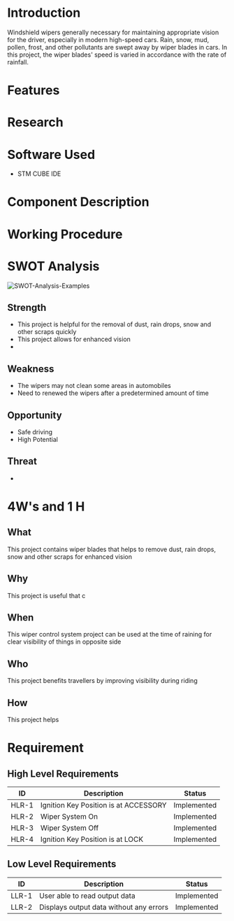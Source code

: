 # Introduction
Windshield wipers generally necessary for maintaining appropriate vision for the driver, especially in modern high-speed cars. Rain, snow, mud, pollen, frost, and other pollutants are swept away by wiper blades in cars. In this project, the wiper blades' speed is varied in accordance with the rate of rainfall.
# Features
# Research
# Software Used
* STM CUBE IDE
# Component Description

# Working Procedure

# SWOT Analysis
![SWOT-Analysis-Examples](https://user-images.githubusercontent.com/89585989/168295365-8f0ae206-d032-4646-becf-61d72a3a18c1.png)
## Strength
* This project is helpful for the removal of dust, rain drops, snow and other scraps quickly
* This project allows for enhanced vision
* 
## Weakness
* The wipers may not clean some areas in automobiles
* Need to renewed the wipers after a predetermined amount of time
## Opportunity
* Safe driving
* High Potential
## Threat
* 
# 4W's and 1 H
## What
This project contains wiper blades that helps to remove dust, rain drops, snow and other scraps for enhanced vision
## Why
This project is useful that c
## When
This wiper control system project can be used at the time of raining for clear visibility of things in opposite side
## Who
This project benefits travellers by improving visibility during riding
## How
This project helps 
# Requirement
## High Level Requirements
| ID  | Description | Status |
| --- | --- | --- |
| HLR-1 | Ignition Key Position is at ACCESSORY | Implemented |
| HLR-2 | Wiper System On | Implemented |
| HLR-3 | Wiper System Off | Implemented |
| HLR-4 | Ignition Key Position is at LOCK | Implemented |
## Low Level Requirements
| ID  | Description | Status |
| --- | --- | --- |
| LLR-1 | User able to read output data | Implemented |
| LLR-2 | Displays output data without any errors | Implemented |
